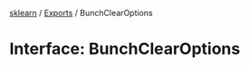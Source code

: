 [sklearn](../readme.md) / [Exports](../modules.md) / BunchClearOptions

# Interface: BunchClearOptions
